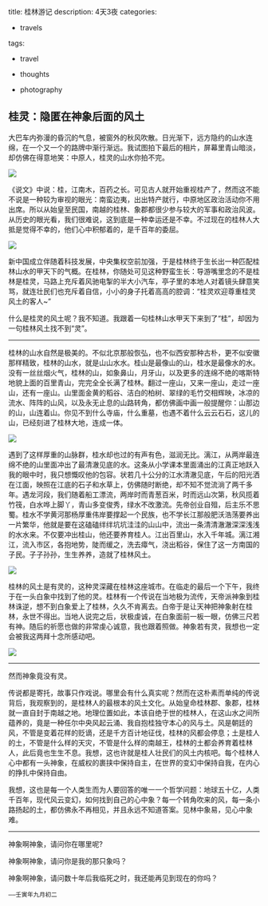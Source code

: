title: 桂林游记
description: 4天3夜
categories:

* travels

tags:

* travel
* thoughts

* photography


## 桂灵：隐匿在神象后面的风土


大巴车内弥漫的昏沉的气息，被窗外的秋风吹散。日光渐下，远方隐约的山水连绵，在一个又一个的路牌中渐行渐远。我试图拍下最后的相片，屏幕里青山暗淡，却仿佛在得意地笑：中原人，桂灵的山水你拍不完。

![](file:///C:/Users/TEMP/AppData/Local/Temp/msohtmlclip1/01/clip_image002.jpg)

《说文》中说：桂，江南木，百药之长。可见古人就开始重视桂产了，然而这不能不说是一种较为审视的眼光：南蛮边夷，出出特产就行，中原地区政治活动你不用出席。所以从始皇至民国，南越的桂林、象郡都很少参与较大的军事和政治风波。从历史的眼光看，我们很难说，这到底是一种幸运还是不幸。不过现在的桂林人大抵是觉得不幸的，他们心中积郁着的，是千百年的委屈。

![](file:///C:/Users/TEMP/AppData/Local/Temp/msohtmlclip1/01/clip_image004.jpg)

新中国成立伴随着科技发展，中央集权空前加强，于是桂林终于生长出一种匹配桂林山水的甲天下的气概。在桂林，你随处可见这种野蛮生长：导游嘴里念的不是桂林是桂灵，马路上充斥着风驰电掣的半大小汽车，亭子里的本地人对着镜头肆意笑骂，就连壮民们也充斥着自信，小小的身子托着高高的腔调：“桂灵欢迎尊重桂灵风土的客人~”

什么是桂灵的风土呢？我不知道。我跟着一句桂林山水甲天下来到了“桂”，却因为一句桂林风土找不到“灵”。

---



桂林的山水自然是极美的。不似北京那般恢弘，也不似西安那种古朴，更不似安徽那样精致，桂林的山水，就是山山水水。桂山是最像山的山，桂水是最像水的水。没有一丝丝烟火气，桂林的山，如象鼻山，月牙山，以及更多的连绵不绝的喀斯特地貌上面的百里青山，完完全全长满了桂林。翻过一座山，又来一座山，走过一座山，还有一座山。山里面金黄的稻谷、洁白的柏树、翠绿的毛竹交相辉映，冰凉的流水、阵阵的山风，以及永无止息的山路转角，都仿佛画中画一般提醒你：山那边的山，山连着山。你见不到什么寺庙，什么重墓，也遇不着什么云云石石，这儿的山，已经刻进了桂林大地，连成一体。

![](file:///C:/Users/TEMP/AppData/Local/Temp/msohtmlclip1/01/clip_image006.jpg)

遇到了这样厚重的山脉群，桂水却也过的有声有色，滋润无比。漓江，从两岸最连绵不绝的山里面冲出了最清澈见底的水。这条从小学课本里面涌出的江真正地跃入我的眼中时，我只想慨叹他的包容。状若几十公分的江水清澈见底，午后的阳光洒在江面，映照在江底的石子和水草上，仿佛随时断绝，却不知不觉流淌了两千多年。遇龙河段，我们随着船工漂流，两岸时而青葱百米，时而远山次第，秋风揽着竹筏，白水哗上脚丫，青山多变俊秀，绿水不改激流。先帝创业自殂，后主乐不思蜀。桂水不学黄河那杨厚重伟岸要撑起一个民族，也不学长江那般肥沃浩荡要养出一片繁华，他就是要在这磕磕绊绊坑坑洼洼的山山中，流出一条清清澈澈深深浅浅的水水来。不仅要冲出桂山，他还要养育桂人。江出百里山，水入千年城。漓江湘江，流入市区，各抱地势，陡而缓之，洗去瘴气，浇出稻谷，保住了这一方南国的子民。子子孙孙，生生养养，造就了桂林风土。

![](file:///C:/Users/TEMP/AppData/Local/Temp/msohtmlclip1/01/clip_image008.jpg)

桂林的风土是有灵的，这种灵深藏在桂林这座城市。在临走的最后一个下午，我终于在一头白象中找到了他的灵。桂林有一个传说在当地极为流传，天帝派神象到桂林诛逆，想不到白象爱上了桂林，久久不肯离去。白帝于是让天神把神象射在桂林，永世不得出。当地人说完之后，状极虔诚，在白象面前一板一眼，仿佛三尺若有神。随后的祈愿也做的非常虔心诚意，我也跟着照做。神象若有灵，我想也一定会被我这两拜十念所感动吧。

![](file:///C:/Users/TEMP/AppData/Local/Temp/msohtmlclip1/01/clip_image010.jpg)

---



然而神象竟没有灵。

传说都是寄托，故事只作戏说。哪里会有什么真实呢？然而在这朴素而单纯的传说背后，我观察到的，是桂林人的最根本的风土文化。从始皇命桂林郡、象郡，桂林就一直自封于南越之地。地理位置如此，本该自绝于世的桂林人，在这山水之间所蕴养的，竟是一种任尔中央风起云涌、我自抱桂独守本心的风与土。风是朝廷的风，不管是变着花样的贬谪，还是千方百计地征伐，桂林的风都会停息；土是桂人的土，不管是什么样的天灾，不管是什么样的南越王，桂林的土都会养育着桂林人，此后竟也生生不息。我想，这也许就是桂人壮民们的风土内核吧。每个桂林人心中都有一头神象，在威权的裹挟中保持自主，在世界的变幻中保持自我，在内心的挣扎中保持自由。

我想，这也是每一个人类生而为人要回答的唯一一个哲学问题：地球五十亿，人类千百年，现代风云变幻，如何找到自己的心中象？每一个转角吹来的风，每一条小路扬起的土，都仿佛永不再相见，并且永远不知道答案。见林中象易，见心中象难。

---



神象啊神象，请问你在哪里呢?

神象啊神象，请问你是我的那只象吗？

神象啊神象，请问数十年后我临死之时，我还能再见到现在的你吗？

    ——壬寅年九月初二
